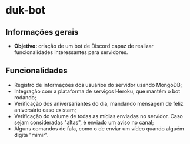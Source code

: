 # duk-bot
## Informações gerais
* <b> Objetivo: </b> criação de um bot de Discord capaz de realizar funcionalidades interessantes para servidores.

## Funcionalidades
* Registro de informações dos usuários do servidor usando MongoDB;
* Integração com a plataforma de serviços Heroku, que mantém o bot rodando;
* Verificação dos aniversariantes do dia, mandando mensagem de feliz aniversário caso existam;
* Verificação do volume de todas as mídias enviadas no servidor. Caso sejam consideradas "altas", é enviado um aviso no canal;
* Alguns comandos de fala, como o de enviar um vídeo quando alguém digita "mimir".
